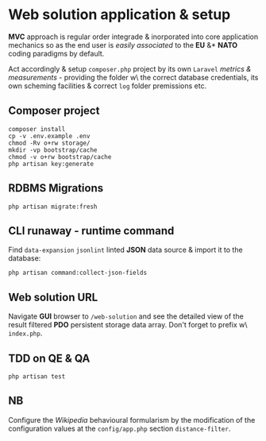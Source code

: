 # Web solution application & setup

**MVC** approach is regular order integrade & inorporated into core application
mechanics so as the end user is *easily associated* to the **EU** &* **NATO**
coding paradigms by default.

Act accordingly & setup `composer.php` project by its own `Laravel` *metrics &
measurements* - providing the folder w\ the correct database credentials, its
own scheming facilities & correct `log` folder premissions etc.

## Composer project

```shell
composer install
cp -v .env.example .env
chmod -Rv o+rw storage/
mkdir -vp bootstrap/cache
chmod -v o+rw bootstrap/cache
php artisan key:generate
```

## **RDBMS** Migrations

```shell
php artisan migrate:fresh
```

## **CLI** runaway - runtime command

Find `data-expansion` `jsonlint` linted **JSON** data source & import it to the
database:

```shell
php artisan command:collect-json-fields
```

## Web solution **URL**

Navigate **GUI** browser to `/web-solution` and see the detailed view of
the result filtered **PDO** persistent storage data array. Don't forget to
prefix w\ `index.php`.

## **TDD** on **QE** & **QA**

```shell
php artisan test
```

## NB

Configure the *Wikipedia* behavioural formularism by the modification of the
configuration values at the `config/app.php` section `distance-filter`.
